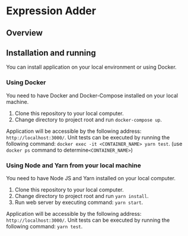 Expression Adder
================

Overview
--------


Installation and running
------------------------

You can install application on your local environment or using Docker.

### Using Docker

You need to have Docker and Docker-Compose installed on your local machine.

1. Clone this repository to your local computer.
2. Change directory to project root and run `docker-compose up`.

Application will be accessible by the following address: `http://localhost:3000/`.
Unit tests can be executed by running the following command: `docker exec -it <CONTAINER_NAME> yarn test`.
(use `docker ps` command to determine`<CONTAINER_NAME>`)

### Using Node and Yarn from your local machine

You need to have Node JS and Yarn installed on your local computer.

1. Clone this repository to your local computer.
2. Change directory to project root and run `yarn install`.
3. Run web server by executing command: `yarn start`.

Application will be accessible by the following address: `http://localhost:3000/`.
Unit tests can be executed by running the following command: `yarn test`.
